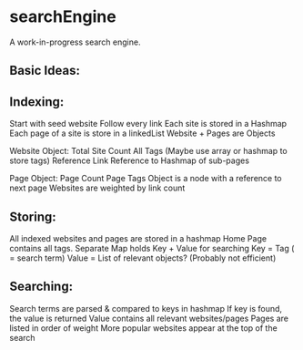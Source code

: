 searchEngine
============
A work-in-progress search engine.

Basic Ideas:
------------

Indexing:
---------
Start with seed website
Follow every link
Each site is stored in a Hashmap
Each page of a site is store in a linkedList
Website + Pages are Objects

Website Object:
  Total Site Count
	All Tags (Maybe use array or hashmap to store tags)
	Reference Link
	Reference to Hashmap of sub-pages

Page Object:
	Page Count
	Page Tags
Object is a node with a reference to next page
Websites are weighted by link count

Storing:
--------
All indexed websites and pages are stored in a hashmap
Home Page contains all tags.
Separate Map holds Key + Value for searching
Key = Tag ( = search term)
Value = List of relevant objects? (Probably not efficient)

Searching:
----------
Search terms are parsed & compared to keys in hashmap
If key is found, the value is returned
Value contains all relevant websites/pages
Pages are listed in order of weight
More popular websites appear at the top of the search

